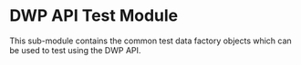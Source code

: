 # DWP API Test Module

This sub-module contains the common test data factory objects which can be used to test
using the DWP API.
